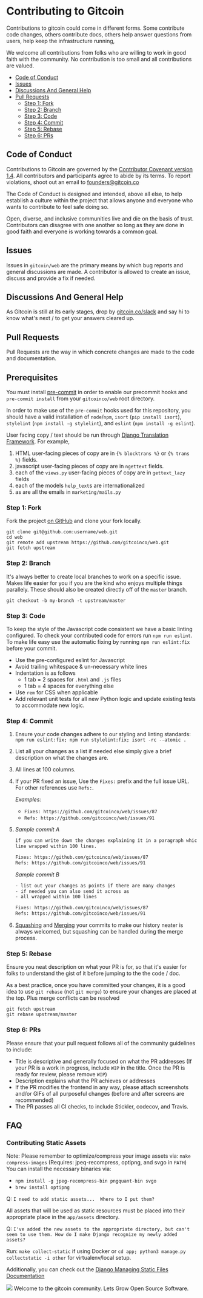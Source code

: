 # Contributing to Gitcoin

Contributions to gitcoin could come in different forms. Some contribute code
changes, others contribute docs, others help answer questions from users, help
keep the infrastructure running,

We welcome all contributions from folks who are willing to work in good faith
with the community. No contribution is too small and all contributions are
valued.

* [Code of Conduct](#code-of-conduct)
* [Issues](#issues)
* [Discussions And General Help](#discussions-and-general-help)
* [Pull Requests](#pull-requests)
  * [Step 1: Fork](#step-1-fork)
  * [Step 2: Branch](#step-2-branch)
  * [Step 3: Code](#step-3-code)
  * [Step 4: Commit](#step-4-commit)
  * [Step 5: Rebase](#step-5-rebase)
  * [Step 6: PRs](#step-6-PRs)

## Code of Conduct

Contributions to Gitcoin are governed by the [Contributor Covenant version 1.4](https://www.contributor-covenant.org/version/1/4/code-of-conduct.html).
All contributors and participants agree to abide by its terms. To report
violations, shoot out an email to founders@gitcoin.co

The Code of Conduct is designed and intended, above all else, to help establish
a culture within the project that allows anyone and everyone who wants to
contribute to feel safe doing so.

Open, diverse, and inclusive communities live and die on the basis of trust.
Contributors can disagree with one another so long as they are done in good
faith and everyone is working towards a common goal.

## Issues

Issues in `gitcoin/web` are the primary means by which bug reports and
general discussions are made. A contributor is allowed to create an issue,
discuss and provide a fix if needed.

## Discussions And General Help

As Gitcoin is still at its early stages, drop by
[gitcoin.co/slack](gitcoin.co/slack) and say hi to know what's next / to get
your answers cleared up.

## Pull Requests

Pull Requests are the way in which concrete changes are made to the code and
documentation.

## Prerequisites

You must install [pre-commit](https://pre-commit.com/#install) in order to enable our
precommit hooks and `pre-commit install` from your `gitcoinco/web` root directory.

In order to make use of the `pre-commit` hooks used for this repository, you should have a valid installation of `node`/`npm`, `isort` (`pip install isort`), `stylelint` (`npm install -g stylelint`), and `eslint` (`npm install -g eslint`).

User facing copy / text should be run through [Django Translation Framework](https://docs.djangoproject.com/en/2.0/topics/i18n/translation/). For example,

1. HTML user-facing pieces of copy are in `{% blocktrans %}` or `{% trans %}` fields.
2. javascript user-facing pieces of copy are in `ngettext` fields.
3. each of the `views.py` user-facing pieces of copy are in `gettext_lazy` fields
4. each of the models `help_text`s are internationalized
5. as are all the emails in `marketing/mails.py`

### Step 1: Fork

Fork the project [on GitHub](https://github.com/gitcoinco/web) and clone your
fork locally.

```shell
git clone git@github.com:username/web.git
cd web
git remote add upstream https://github.com/gitcoinco/web.git
git fetch upstream
```

### Step 2: Branch

It's always better to create local branches to work on a specific issue. Makes
life easier for you if you are the kind who enjoys multiple things parallely.
These should also be created directly off of the `master` branch.

```shell
git checkout -b my-branch -t upstream/master
```

### Step 3: Code

To keep the style of the Javascript code consistent we have a basic linting configured. To check your contributed code for errors run `npm run eslint`. To make life easy use the automatic fixing by running `npm run eslint:fix` before your commit.

* Use the pre-configured eslint for Javascript
* Avoid trailing whitespace & un-necessary white lines
* Indentation is as follows
  * 1 tab = 2 spaces for `.html` and `.js` files
  * 1 tab = 4 spaces for everything else
* Use `rem` for CSS when applicable
* Add relevant unit tests for all new Python logic and update existing tests to accommodate new logic.

### Step 4: Commit

1. Ensure your code changes adhere to our styling and linting standards: `npm run eslint:fix; npm run stylelint:fix; isort -rc --atomic .`
2. List all your changes as a list if needed else simply give a brief
  description on what the changes are.
3. All lines at 100 columns.
4. If your PR fixed an issue, Use the `Fixes:` prefix and the full issue URL.
  For other references use `Refs:`.

    _Examples:_
    * `Fixes: https://github.com/gitcoinco/web/issues/87`
    * `Refs: https://github.com/gitcoinco/web/issues/91`

5. _Sample commit A_
    ```txt
    if you can write down the changes explaining it in a paragraph which each
    line wrapped within 100 lines.

    Fixes: https://github.com/gitcoinco/web/issues/87
    Refs: https://github.com/gitcoinco/web/issues/91
    ```

    _Sample commit B_
    ```txt
    - list out your changes as points if there are many changes
    - if needed you can also send it across as
    - all wrapped within 100 lines

    Fixes: https://github.com/gitcoinco/web/issues/87
    Refs: https://github.com/gitcoinco/web/issues/91
    ```
6. [Squashing](https://git-scm.com/book/en/v2/Git-Tools-Rewriting-History) and [Merging](https://git-scm.com/docs/git-merge) your commits to make our history neater is always welcomed, but squashing can be handled during the merge process.

### Step 5: Rebase

Ensure you neat description on what your PR is for, so that it's
easier for folks to understand the gist of it before jumping to the
the code / doc.

As a best practice, once you have committed your changes, it is a good idea
to use `git rebase` (not `git merge`) to ensure your changes are placed at the
top. Plus merge conflicts can be resolved

```shell
git fetch upstream
git rebase upstream/master
```

### Step 6: PRs

Please ensure that your pull request follows all of the community guidelines to include:

* Title is descriptive and generally focused on what the PR addresses (If your PR is a work in progress, include `WIP` in the title. Once the PR is ready for review, please remove `WIP`)
* Description explains what the PR achieves or addresses
* If the PR modifies the frontend in any way, please attach screenshots and/or GIFs of all purposeful changes (before and after screens are recommended)
* The PR passes all CI checks, to include Stickler, codecov, and Travis.

## FAQ

### Contributing Static Assets

Note: Please remember to optimize/compress your image assets via: `make compress-images` (Requires: jpeq-recompress, optipng, and svgo in `PATH`)
You can install the necessary binaries via:

- `npm install -g jpeg-recompress-bin pngquant-bin svgo`
- `brew install optipng`

Q: `I need to add static assets...  Where to I put them?`

All assets that will be used as static resources must be placed into their appropriate place in the `app/assets` directory.

Q: `I've added the new assets to the appropriate directory, but can't seem to use them. How do I make Django recognize my newly added assets?`

Run: `make collect-static` if using Docker or `cd app; python3 manage.py collectstatic -i other` for virtualenv/local setup.

Additionally, you can check out the [Django Managing Static Files Documentation](https://docs.djangoproject.com/en/2.0/howto/static-files/)

<img src='https://d3vv6lp55qjaqc.cloudfront.net/items/263e3q1M2Y2r3L1X3c2y/helmet.png'/>
Welcome to the gitcoin community. Lets Grow Open Source Software.
